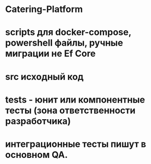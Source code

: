 # Catering-Platform

# scripts для docker-compose, powershell файлы, ручные миграции не Ef Core

# src исходный код

# tests - юнит или компонентные тесты (зона ответственности разработчика)

# интеграционные тесты пишут в основном QA.
